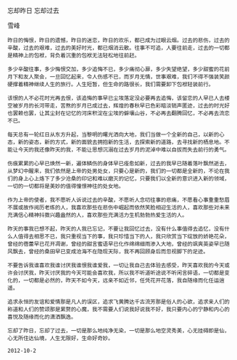忘却昨日 忘却过去

雪峰


    昨日的悔恨，昨日的遗憾，昨日的迷恋，昨日的欢乐，都已成为过眼云烟。过去的悲伤，过去的辛酸，过去的艰难，过去的美好时光，都已烟消云散。往事不可追，人要往前走，过去的一切都是精神上的包袱，背负着沉重的包袱无法轻松地往前赶。

    多少辛酸往事，多少悔恨交加，多少追悔不已，多少痛彻心扉，多少失望绝望，多少甜蜜的花前月下和友人聚会，一旦回忆起来，令人伤感不已，而岁月无情，世事艰难，我们不得不强装笑颜硬撑着精神继续人生的旅行。人生短暂，但生命的路很长，我们需要卸下包袱轻装前行。

    该恨的人不必花时光再去恨，该追悔的事早已尘埃落定没必要再去追悔，该留恋的人早已人去楼空被岁月的长河带走，苦熬的岁月已成过去，辉煌的春秋早已色彩暗淡销声匿迹，过去的时光好也罢赖也罢，让其尘封在记忆的河床积淀在尘埃的僻壤山谷，不必再去翻腾回忆，不必再去流恋不已。

    每天总有一轮红日从东方升起，当黎明的曙光洒向大地，我们当做一个全新的自己，以新的心态，新的姿态，新的方式，新的面貌去拥抱新的生活，去探索新的道路，去寻找新的栖息地。不能让今天的我还像昨天的我，不能让思想沉溺在过去岁月的泥淖中难以自拔而失去前行的勇气。

    伤痕累累的心早已焕然一新，遍体鳞伤的身体早已痊愈如新，过去的我早已随着落叶飘然逝去，从梦幻中醒来，我们依然是上帝的处男处女，只要心是新的，我们的一切都是全新的，不论在我们的身上心上烙下了多少沧桑的印记和难以磨灭的记忆，只要我们以全新的意识进入新的领域，一切的一切都将是美妙的值得憧憬神往的处女地。

    作为上帝的使者，我不愿听人诉说过去的辛酸，不愿听人念叨往事的悲痛，不愿看心事重重愁眉不展或故作阅历老练的人，我喜欢那些在悲伤中崛起而依然笑脸相迎生活的人，喜欢那些对未来充满信心精神抖擞兴趣盎然的人，喜欢那些充满活力生机勃勃热爱生活的人。

    昨天的事我已想不起，昨天的人我已忘记，不要让我回忆过去，没有什么事值得去追忆，没有什么人值得去相思不已，我只重视当下的事，我只珍惜当下的人，我只欣赏当下绽放的娇艳花朵，曾经的蓓蕾早已花开凋谢，曾经的甜言蜜语早已化作绵绵细雨渗入大地，曾经的飒爽英姿早已随风飘去，曾经的桑田早已变成沧海不在隐现天际，我不再回顾身后而忽视脚下的足迹。

    不要告诉我谁喜欢我谁讨厌我谁恨我谁爱我，一切让我自己去体验去感受，昨天喜欢我的今天或许会讨厌我，昨天讨厌我的今天可能会喜欢我，所以我不听道听途说不听闲言碎语，一切都是变化的，一切都是必然的，昨天不如今天，远亲不如近邻，任凭花开花落，我自随缘而化任运逍遥。

    追求永恒的友谊和爱情那是凡人的误区，追求飞黄腾达千古流芳那是俗人的心欲，追求亲人们的称道和人们的赞颂那是累赘的心魔，我不需要人们说我好说我不好，我只要内心的宁静和内心的喜悦及随缘而化的潇洒飘逸。

    忘却了昨日，忘却了过去，一切是那么地纯净无染，一切是那么地空灵秀美，心无挂碍即是仙，心无所住达仙境，人生无限好，生命好奇妙。

    2012-10-2 



